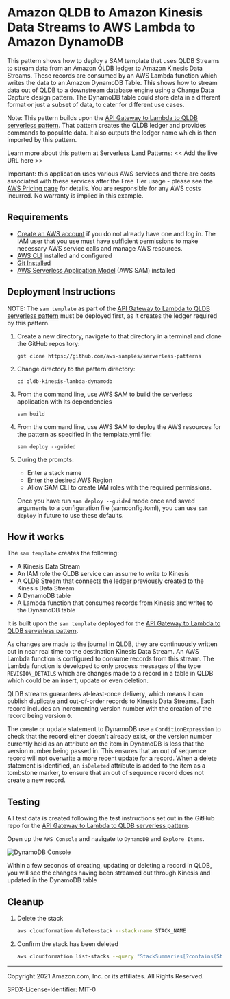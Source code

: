 # Amazon QLDB to Amazon Kinesis Data Streams to AWS Lambda to Amazon DynamoDB

This pattern shows how to deploy a SAM template that uses QLDB Streams to stream data from an Amazon QLDB ledger to Amazon Kinesis Data Streams. These records are consumed by an AWS Lambda function which writes the data to an Amazon DynamoDB Table. This shows how to stream data out of QLDB to a downstream database engine using a Change Data Capture design pattern. The DynamoDB table could store data in a different format or just a subset of data, to cater for different use cases.

Note: This pattern builds upon the [API Gateway to Lambda to QLDB serverless pattern](https://serverlessland.com/patterns/apigw-lambda-qldb). That pattern creates the QLDB ledger and provides commands to populate data. It also outputs the ledger name which is then imported by this pattern.

Learn more about this pattern at Serverless Land Patterns: << Add the live URL here >>

Important: this application uses various AWS services and there are costs associated with these services after the Free Tier usage - please see the [AWS Pricing page](https://aws.amazon.com/pricing/) for details. You are responsible for any AWS costs incurred. No warranty is implied in this example.

## Requirements

* [Create an AWS account](https://portal.aws.amazon.com/gp/aws/developer/registration/index.html) if you do not already have one and log in. The IAM user that you use must have sufficient permissions to make necessary AWS service calls and manage AWS resources.
* [AWS CLI](https://docs.aws.amazon.com/cli/latest/userguide/install-cliv2.html) installed and configured
* [Git Installed](https://git-scm.com/book/en/v2/Getting-Started-Installing-Git)
* [AWS Serverless Application Model](https://docs.aws.amazon.com/serverless-application-model/latest/developerguide/serverless-sam-cli-install.html) (AWS SAM) installed

## Deployment Instructions

NOTE: The `sam template` as part of the [API Gateway to Lambda to QLDB serverless pattern](https://serverlessland.com/patterns/apigw-lambda-qldb) must be deployed first, as it creates the ledger required by this pattern.

1. Create a new directory, navigate to that directory in a terminal and clone the GitHub repository:
    ``` 
    git clone https://github.com/aws-samples/serverless-patterns
    ```
1. Change directory to the pattern directory:
    ```
    cd qldb-kinesis-lambda-dynamodb
    ```
1. From the command line, use AWS SAM to build the serverless application with its dependencies
    ```
    sam build
    ```
1. From the command line, use AWS SAM to deploy the AWS resources for the pattern as specified in the template.yml file:
    ```
    sam deploy --guided
    ```
1. During the prompts:
    * Enter a stack name
    * Enter the desired AWS Region
    * Allow SAM CLI to create IAM roles with the required permissions.

    Once you have run `sam deploy --guided` mode once and saved arguments to a configuration file (samconfig.toml), you can use `sam deploy` in future to use these defaults.

## How it works

The `sam template` creates the following:

* A Kinesis Data Stream
* An IAM role the QLDB service can assume to write to Kinesis
* A QLDB Stream that connects the ledger previously created to the Kinesis Data Stream
* A DynamoDB table
* A Lambda function that consumes records from Kinesis and writes to the DynamoDB table

It is built upon the `sam template` deployed for the [API Gateway to Lambda to QLDB serverless pattern](https://serverlessland.com/patterns/apigw-lambda-qldb).

As changes are made to the journal in QLDB, they are continuously written out in near real time to the destination Kinesis Data Stream. An AWS Lambda function is configured to consume records from this stream. The Lambda function is developed to only process messages of the type `REVISION_DETAILS` which are changes made to a record in a table in QLDB which could be an insert, update or even deletion.

QLDB streams guarantees at-least-once delivery, which means it can publish duplicate and out-of-order records to Kinesis Data Streams. Each record includes an incrementing version number with the creation of the record being version `0`.

The create or update statement to DynamoDB use a `ConditionExpression` to check that the record either doesn't already exist, or the version number currently held as an attribute on the item in DynamoDB is less that the version number being passed in. This ensures that an out of sequence record will not overwrite a more recent update for a record. When a delete statement is identified, an `isDeleted` attribute is added to the item as a tombstone marker, to ensure that an out of sequence record does not create a new record.

## Testing

All test data is created following the test instructions set out in the GitHub repo for the [API Gateway to Lambda to QLDB serverless pattern](https://serverlessland.com/patterns/apigw-lambda-qldb).

Open up the `AWS Console` and navigate to `DynamoDB` and `Explore Items`.

![DynamoDB Console](/img/DynamoDB-Console.png)

Within a few seconds of creating, updating or deleting a record in QLDB, you will see the changes having been streamed out through Kinesis and updated in the DynamoDB table

## Cleanup
 
1. Delete the stack
    ```bash
    aws cloudformation delete-stack --stack-name STACK_NAME
    ```
1. Confirm the stack has been deleted
    ```bash
    aws cloudformation list-stacks --query "StackSummaries[?contains(StackName,'STACK_NAME')].StackStatus"
    ```
----
Copyright 2021 Amazon.com, Inc. or its affiliates. All Rights Reserved.

SPDX-License-Identifier: MIT-0